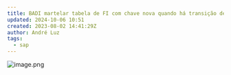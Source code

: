 ```yaml
---
title: BADI martelar tabela de FI com chave nova quando há transição de ano ou reclassificação
updated: 2024-10-06 10:51
created: 2023-08-02 14:41:29Z
author: André Luz
tags:
  - sap
---
```


![image.png](image.png)